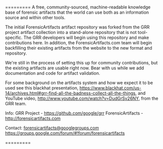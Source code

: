 =========
A free, community-sourced, machine-readable knowledge base of forensic artifacts that the world can
use both as an information source and within other tools.

The initial ForensicArtifacts artifact repository was forked from the GRR project artifact collection
into a stand-alone repository that is not tool-specific. The GRR developers will begin using this 
repository and make contributions here. In addition, the ForensicArtifacts.com team will begin 
backfilling their existing artifacts from the website to the new format and repository.

We're still in the process of setting this up for community contributions, but the existing artifacts
are usable right now. Bear with us while we add documentation and code for artifact validation.

For some background on the artifacts system and how we expect it to be used see this blackhat 
presentation, https://www.blackhat.com/us-14/archives.html#grr-find-all-the-badness-collect-all-the-things, 
and YouTube video, http://www.youtube.com/watch?v=DudGrSv26NY, from the GRR team.

Info:
GRR Project - https://github.com/google/grr
ForensicArtifacts - http://forensicartifacts.com

Contact:
forensicartifacts@googlegroups.com
https://groups.google.com/forum/#!forum/forensicartifacts


=========
